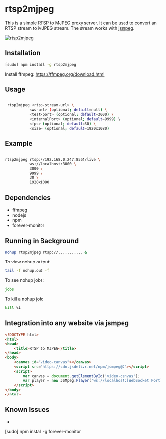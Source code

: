 # rtsp2mjpeg

This is a simple RTSP to MJPEG proxy server. It can be used to convert an RTSP stream to MJPEG stream. The stream works with [jsmpeg](https://jsmpeg.com/).

![rtsp2mjpeg](https://cdn.jsdelivr.net/gh/tejaswigowda/rtsp2mjpeg@main/images/dataflow.png)

## Installation

```bash
[sudo] npm install -g rtsp2mjpeg
```

Install ffmpeg: https://ffmpeg.org/download.html


## Usage

```bash

 rtsp2mjpeg <rtsp-stream-url> \
           <ws-url> (optional; default=null) \
           <test-port> (optional; default=3000) \
           <internalPort> (optional; default=9999) \ 
           <fps> (optional; default=30) \
           <size> (optional; default=1920x1080)

```

## Example

```bash

rtsp2mjpeg rtsp://192.168.0.247:8554/live \
           ws://localhost:3000 \
           3000 \
           9999 \
           30 \
           1920x1080

```

## Dependencies

- ffmpeg
- nodejs
- npm
- forever-monitor


## Running in Background

```bash
nohup rtsp2mjpeg rtsp://........... &
```

To view nohup output:

```bash
tail -f nohup.out -f
```

To see nohup jobs:

```bash
jobs
```

To kill a nohup job:

```bash
kill %1
```

## Integration into any website via jsmpeg

```html
<!DOCTYPE html>
<html>
<head>
    <title>RTSP to MJPEG</title>
</head>
<body>
    <canvas id="video-canvas"></canvas>
    <script src="https://cdn.jsdelivr.net/npm/jsmpeg@2"></script>
    <script>
        var canvas = document.getElementById('video-canvas');
        var player = new JSMpeg.Player('ws://localhost:[WebSocket Port]', {canvas: canvas});
    </script>
</body>
</html>
```

## Known Issues

- ```
[sudo] npm install -g forever-monitor
```